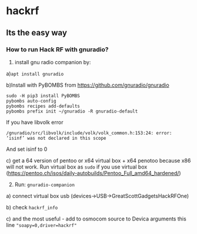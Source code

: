 # hackrf

## Its the easy way

###  How to run Hack RF with gnuradio?

1) install gnu radio companion by:


a)```apt install gnuradio```

b)Install with PyBOMBS from https://github.com/gnuradio/gnuradio

``` 
sudo -H pip3 install PyBOMBS
pybombs auto-config
pybombs recipes add-defaults
pybombs prefix init ~/gnuradio -R gnuradio-default
```
If you have libvolk error
```
/gnuradio/src/libvolk/include/volk/volk_common.h:153:24: error: ‘isinf’ was not declared in this scope
```
And set isinf to 0


c) get a 64 version of pentoo or x64 virtual box + x64 penotoo because x86 will not work. Run virtual box as ```sudo``` if you use virtual box
(https://pentoo.ch/isos/daily-autobuilds/Pentoo_Full_amd64_hardened/)




2) Run: ```gnuradio-companion```

a) connect virtual box usb (devices->USB->GreatScottGadgetsHackRFOne)

b) check ```hackrf_info```

c) and the most useful - add to osmocom source to Devica arguments this line ``` "soapy=0,driver=hackrf"  ```


